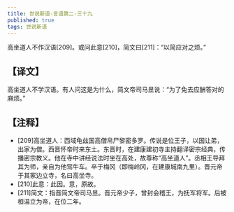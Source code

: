 ```yaml
---
title: 世说新语-言语第二-三十九
published: true
tags: 世说新语
---
```


高坐道人不作汉语[209]。或问此意[210]，简文曰[211]：“以简应对之烦。”

## 【译文】

高坐道人不学汉语。有人问这是为什么，简文帝司马昱说：“为了免去应酬答对的麻烦。”

## 【注释】

- [209]高坐道人：西域龟兹国高僧帛尸黎密多罗。传说是位王子，以国让弟，出家为僧。西晋怀帝时来东土。东晋时，在建康建初寺主持翻译密宗经典，传播密宗教义。他在寺中讲经说法时坐在高处，故尊称“高坐道人”。丞相王导拜其为师，亲自为他驾牛车。卒于梅冈（即梅岭冈，在建康城南九里）。晋元帝于其冢边立寺，名曰高坐寺。
- [210]此意：此因。意，原故。
- [211]简文：指晋简文帝司马昱。晋元帝少子，曾封会稽王，为抚军将军。后被桓温立为帝，在位二年。
